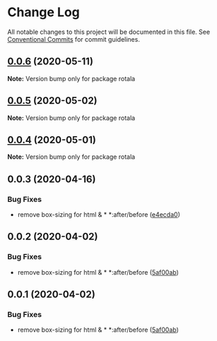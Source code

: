 # Change Log

All notable changes to this project will be documented in this file.
See [Conventional Commits](https://conventionalcommits.org) for commit guidelines.

## [0.0.6](https://github.com/daiyanze/rotala/compare/rotala@0.0.3...rotala@0.0.6) (2020-05-11)

**Note:** Version bump only for package rotala





## [0.0.5](https://github.com/daiyanze/rotala/compare/rotala@0.0.3...rotala@0.0.5) (2020-05-02)

**Note:** Version bump only for package rotala





## [0.0.4](https://github.com/daiyanze/rotala/compare/rotala@0.0.3...rotala@0.0.4) (2020-05-01)

**Note:** Version bump only for package rotala





## 0.0.3 (2020-04-16)


### Bug Fixes

* remove box-sizing for html & * *:after/before ([e4ecda0](https://github.com/daiyanze/rotala/commit/e4ecda0bdc04d6ffaf28a524b16dd355a6f808e0))





## 0.0.2 (2020-04-02)


### Bug Fixes

* remove box-sizing for html & * *:after/before ([5af00ab](https://github.com/daiyanze/rotala/commit/5af00ab42c455f82d9519266b6ef3d76e0fc7c54))





## 0.0.1 (2020-04-02)


### Bug Fixes

* remove box-sizing for html & * *:after/before ([5af00ab](https://github.com/daiyanze/rotala/commit/5af00ab42c455f82d9519266b6ef3d76e0fc7c54))

